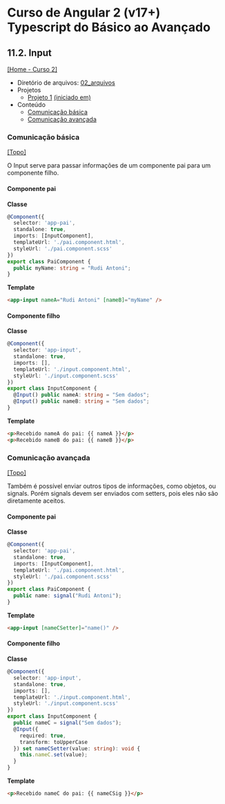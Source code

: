 # Curso de Angular 2 (v17+) Typescript do Básico ao Avançado

## 11.2. Input
[[Home - Curso 2]](../../README.md#curso-2)<br />

- Diretório de arquivos: [02_arquivos](./02_arquivos/)
- Projetos
  - [Projeto 1](./02_arquivos/proj_01) [(iniciado em)](#comunicação-básica)
- Conteúdo
  - [Comunicação básica](#comunicação-básica)
  - [Comunicação avançada](#comunicação-avançada)

### Comunicação básica
[[Topo]](#)<br />

O Input serve para passar informações de um componente pai para um componente filho.

#### Componente pai

**Classe**
```typescript
@Component({
  selector: 'app-pai',
  standalone: true,
  imports: [InputComponent],
  templateUrl: './pai.component.html',
  styleUrl: './pai.component.scss'
})
export class PaiComponent {
  public myName: string = "Rudi Antoni";
}
```

**Template**
```html
<app-input nameA="Rudi Antoni" [nameB]="myName" />
```

#### Componente filho

**Classe**
```typescript
@Component({
  selector: 'app-input',
  standalone: true,
  imports: [],
  templateUrl: './input.component.html',
  styleUrl: './input.component.scss'
})
export class InputComponent {
  @Input() public nameA: string = "Sem dados";
  @Input() public nameB: string = "Sem dados";
}
```

**Template**
```html
<p>Recebido nameA do pai: {{ nameA }}</p>
<p>Recebido nameB do pai: {{ nameB }}</p>
```

### Comunicação avançada
[[Topo]](#)<br />

Também é possível enviar outros tipos de informações, como objetos, ou signals. Porém signals devem ser enviados com setters, pois eles não são diretamente aceitos.

#### Componente pai

**Classe**
```typescript
@Component({
  selector: 'app-pai',
  standalone: true,
  imports: [InputComponent],
  templateUrl: './pai.component.html',
  styleUrl: './pai.component.scss'
})
export class PaiComponent {
  public name: signal("Rudi Antoni");
}
```

**Template**
```html
<app-input [nameCSetter]="name()" />
```

#### Componente filho

**Classe**
```typescript
@Component({
  selector: 'app-input',
  standalone: true,
  imports: [],
  templateUrl: './input.component.html',
  styleUrl: './input.component.scss'
})
export class InputComponent {
  public nameC = signal("Sem dados");
  @Input({
    required: true,
    transform: toUpperCase
  }) set nameCSetter(value: string): void {
    this.nameC.set(value);
  }  
}
```

**Template**
```html
<p>Recebido nameC do pai: {{ nameCSig }}</p>
```
